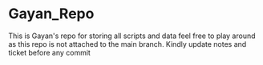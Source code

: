 # Gayan_Repo
This is Gayan's repo for storing all scripts and data feel free to play around as this repo is not attached to the main branch. Kindly update notes and ticket before any commit
